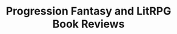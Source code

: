 ---
title: Progression Fantasy and LitRPG Book Reviews
description: "Reviews, filterable tags, and a rough tier list for dozens of series."
cascade:
    _build:
        publishResources: false
---